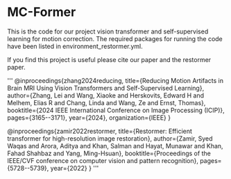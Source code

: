 # MC-Former
This is the code for our project vision transformer and self-supervised learning for motion correction.
The required packages for running the code have been listed in environment_restormer.yml.


If you find this project is useful please cite our paper and the restormer paper.

'''
@inproceedings{zhang2024reducing,
  title={Reducing Motion Artifacts in Brain MRI Using Vision Transformers and Self-Supervised Learning},
  author={Zhang, Lei and Wang, Xiaoke and Herskovits, Edward H and Melhem, Elias R and Chang, Linda and Wang, Ze and Ernst, Thomas},
  booktitle={2024 IEEE International Conference on Image Processing (ICIP)},
  pages={3165--3171},
  year={2024},
  organization={IEEE}
}


@inproceedings{zamir2022restormer,
  title={Restormer: Efficient transformer for high-resolution image restoration},
  author={Zamir, Syed Waqas and Arora, Aditya and Khan, Salman and Hayat, Munawar and Khan, Fahad Shahbaz and Yang, Ming-Hsuan},
  booktitle={Proceedings of the IEEE/CVF conference on computer vision and pattern recognition},
  pages={5728--5739},
  year={2022}
}
'''

